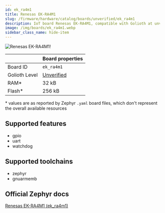 ```yaml
---
id: ek_ra4m1
title: Renesas EK-RA4M1
slug: /firmware/hardware/catalog/boards/unverified/ek_ra4m1
description: IoT board Renesas EK-RA4M1, compatible with Golioth at unverified level.
image: /img/boards/ek_ra4m1.webp
sidebar_class_name: hide-item
---
```


[//]: # (This is an auto-generated file, do not edit! Changes to it will be lost upon re-generation)

![Renesas EK-RA4M1!](/img/boards/ek_ra4m1.webp "Renesas EK-RA4M1")

|                | Board properties     |
| -------------  | -------------------- |
| Board ID       | `ek_ra4m1` |
| Golioth Level  | [Unverified](/firmware/hardware#unverified-boards) |
| RAM*           | 32 kB |
| Flash*         | 256 kB |

\* values are as reported by Zephyr `.yaml` board files, which don't represent the overall available resources



## Supported features

* gpio
* uart
* watchdog

## Supported toolchains

* zephyr
* gnuarmemb

## Official Zephyr docs

[Renesas EK-RA4M1 (ek_ra4m1)](https://docs.zephyrproject.org/latest/boards/renesas/ek_ra4m1/doc/index.html)
